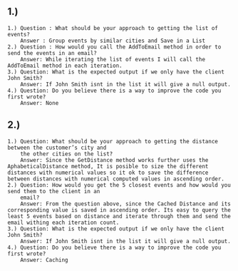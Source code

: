## 1.)
	1.) Question : What should be your approach to getting the list of events?
	    Answer : Group events by similar cities and Save in a List
	2.) Question : How would you call the AddToEmail method in order to send the events in an email?
	    Answer: While iterating the list of events I will call the AddToEmail method in each iteration.
	3.) Question: What is the expected output if we only have the client John Smith?
		Answer: If John Smith isnt in the list it will give a null output.
	4.) Question: Do you believe there is a way to improve the code you first wrote?
		Answer: None

## 2.)
	1.) Question: What should be your approach to getting the distance between the customer’s city and
		the other cities on the list?
		Answer: Since the GetDistance method works further uses the AphabeticalDistance method, It is posible to size the different distances with numerical values so it ok to save the difference between distances with numerical computed values in ascending order.
	2.) Question: How would you get the 5 closest events and how would you send them to the client in an
		email?
		Answer: From the question above, since the Cached Distance and its corresponding value is saved in ascending order. Its easy to query the least 5 events based on distance and iterate through them and send the email withing each iteration count. 
	3.) Question: What is the expected output if we only have the client John Smith?
		Answer: If John Smith isnt in the list it will give a null output.
	4.) Question: Do you believe there is a way to improve the code you first wrote?
		Answer: Caching 
